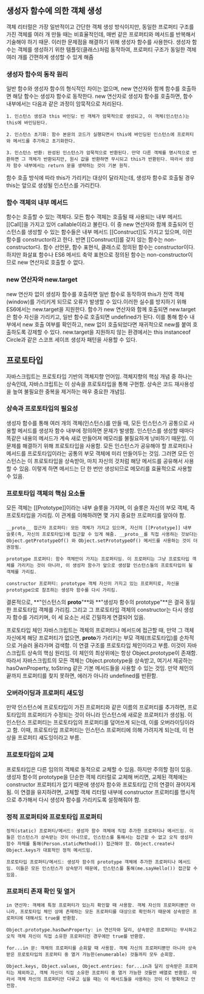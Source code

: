 ## 생성자 함수에 의한 객체 생성

객체 리터럴은 가장 일반적이고 간단한 객체 생성 방식이지만, 동일한 프로퍼티 구조를 가진 객체를 여러 개 만들 때는 비효율적인데, 매번 같은 프로퍼티와 메서드를 반복해서 기술해야 하기 때문. 이러한 문제점을 해결하기 위해 생성자 함수를 사용한다. 생성자 함수는 객체를 생성하기 위한 템플릿(클래스)처럼 동작하여, 프로퍼티 구조가 동일한 객체 여러 개를 간편하게 생성할 수 있게 해줌

### 생성자 함수의 동작 원리

일반 함수와 생성자 함수의 형식적인 차이는 없으며, new 연산자와 함께 함수를 호출하면 해당 함수는 생성자 함수로 동작한다. new 연산자로 생성자 함수를 호출하면, 함수 내부에서는 다음과 같은 과정이 암묵적으로 처리된다.

    1. 인스턴스 생성과 this 바인딩: 빈 객체가 암묵적으로 생성되고, 이 객체(인스턴스)는 this에 바인딩된다.

    2. 인스턴스 초기화: 함수 본문의 코드가 실행되면서 this에 바인딩된 인스턴스에 프로퍼티와 메서드를 추가하고 초기화한다.

    3. 인스턴스 반환: 완성된 인스턴스가 암묵적으로 반환된다. 만약 다른 객체를 명시적으로 반환하면 그 객체가 반환되지만, 원시 값을 반환하면 무시되고 this가 반환된다. 따라서 생성자 함수 내부에서는 return 문을 생략하는 것이 기본 원칙.

함수 호출 방식에 따라 this가 가리키는 대상이 달라지는데, 생성자 함수로 호출될 경우 this는 앞으로 생성될 인스턴스를 가리킨다.

### 함수 객체의 내부 메서드

함수는 호출할 수 있는 객체다. 모든 함수 객체는 호출될 때 사용되는 내부 메서드 [[Call]]을 가지고 있어 callable이라고 불린다. 이 중 new 연산자와 함께 호출되어 인스턴스를 생성할 수 있는 함수들은 내부 메서드 [[Construct]]도 가지고 있으며, 이런 함수를 constructor라고 한다. 반면 [[Construct]]를 갖지 않는 함수는 non-constructor다. 함수 선언문, 함수 표현식, 클래스로 정의된 함수는 constructor이다. 하지만 화살표 함수나 ES6 메서드 축약 표현으로 정의된 함수는 non-constructor이므로 new 연산자로 호출할 수 없다.

### new 연산자와 new.target

new 연산자 없이 생성자 함수를 호출하면 일반 함수로 동작하여 this가 전역 객체(window)를 가리키게 되므로 오류가 발생할 수 있다.이러한 실수를 방지하기 위해 ES6에서는 new.target을 지원한다. 함수가 new 연산자와 함께 호출되면 new.target은 함수 자신을 가리키고, 일반 함수로 호출되면 undefined가 된다. 이를 통해 함수 내부에서 new 호출 여부를 확인하고, new 없이 호출되었다면 재귀적으로 new를 붙여 호출하도록 강제할 수 있다. new.target을 지원하지 않는 환경에서는 this instanceof Circle과 같은 스코프 세이프 생성자 패턴을 사용할 수 있다.

## 프로토타입

자바스크립트는 프로토타입 기반의 객체지향 언어임. 객체지향의 핵심 개념 중 하나는 상속인데, 자바스크립트는 이 상속을 프로토타입을 통해 구현함. 상속은 코드 재사용성을 높여 불필요한 중복을 제거하는 매우 중요한 개념임.

### 상속과 프로토타입의 필요성

생성자 함수를 통해 여러 개의 객체(인스턴스)를 만들 때, 모든 인스턴스가 공통으로 사용할 메서드를 생성자 함수 내부에 정의하면 문제가 발생함. 인스턴스를 생성할 때마다 똑같은 내용의 메서드가 계속 새로 만들어져 메모리를 불필요하게 낭비하기 때문임. 이 문제를 해결하기 위해 프로토타입을 사용함. 모든 인스턴스가 공유해야 할 프로퍼티나 메서드를 프로토타입이라는 공통의 부모 객체에 미리 만들어두는 것임. 그러면 모든 인스턴스는 이 프로토타입을 상속받아, 마치 자신의 것처럼 해당 메서드를 공유해서 사용할 수 있음. 이렇게 하면 메서드는 단 한 번만 생성되므로 메모리를 효율적으로 사용할 수 있음.

### 프로토타입 객체의 핵심 요소들

모든 객체는 [[Prototype]]이라는 내부 슬롯을 가지며, 이 슬롯은 자신의 부모 객체, 즉 프로토타입을 가리킴. 이 관계를 이해하려면 몇 가지 중요한 프로퍼티를 알아야 함.

    __proto__ 접근자 프로퍼티: 모든 객체가 가지고 있으며, 자신의 [[Prototype]] 내부 슬롯(즉, 자신의 프로토타입)에 접근할 수 있게 해줌. __proto__를 직접 사용하는 것보다는 Object.getPrototypeOf() 와 Object.setPrototypeOf() 메서드를 사용하는 것이 더 권장됨.

    prototype 프로퍼티: 함수 객체만이 가지는 프로퍼티임. 이 프로퍼티는 그냥 프로토타입 객체를 가리키는 것이 아니라, 이 생성자 함수가 앞으로 생성할 인스턴스들의 프로토타입이 될 객체를 가리킴.

    constructor 프로퍼티: prototype 객체 자신이 가지고 있는 프로퍼티로, 자신을 prototype으로 참조하는 생성자 함수를 다시 가리킴.

결론적으로, **"인스턴스의 **proto**"**와 **"생성자 함수의 prototype"**은 결국 동일한 프로토타입 객체를 가리킴. 그리고 그 프로토타입 객체의 constructor는 다시 생성자 함수를 가리키며, 이 세 요소는 서로 긴밀하게 연결되어 있음.

프로토타입 체인
자바스크립트는 객체의 프로퍼티나 메서드에 접근할 때, 만약 그 객체 자신에게 해당 프로퍼티가 없으면, **proto**가 가리키는 부모 객체(프로토타입)를 순차적으로 거슬러 올라가며 검색함. 이 연결 구조를 프로토타입 체인이라고 부름. 이것이 자바스크립트 상속의 핵심 원리임. 이 체인의 최상위에는 항상 Object.prototype이 존재함. 따라서 자바스크립트의 모든 객체는 Object.prototype을 상속받고, 여기서 제공하는 hasOwnProperty, toString 같은 기본 메서드들을 사용할 수 있는 것임. 만약 체인의 끝까지 프로퍼티를 찾지 못하면, 에러가 아니라 undefined를 반환함.

### 오버라이딩과 프로퍼티 섀도잉

만약 인스턴스에 프로토타입이 가진 프로퍼티와 같은 이름의 프로퍼티를 추가하면, 프로토타입의 프로퍼티가 수정되는 것이 아니라 인스턴스에 새로운 프로퍼티가 생성됨. 이 인스턴스 프로퍼티는 프로토타입의 프로퍼티를 덮어쓰게 되는데, 이를 오버라이딩이라고 함. 이때, 프로토타입 프로퍼티는 인스턴스 프로퍼티에 의해 가려지게 되는데, 이 현상을 프로퍼티 섀도잉이라고 부름.

### 프로토타입의 교체

프로토타입은 다른 임의의 객체로 동적으로 교체할 수 있음. 하지만 주의할 점이 있음. 생성자 함수의 prototype을 단순한 객체 리터럴로 교체해 버리면, 교체된 객체에는 constructor 프로퍼티가 없기 때문에 생성자 함수와 프로토타입 간의 연결이 끊어지게 됨. 이 연결을 유지하려면, 교체할 객체 리터럴 내부에 constructor 프로퍼티를 명시적으로 추가해서 다시 생성자 함수를 가리키도록 설정해줘야 함.

### 정적 프로퍼티와 프로토타입 프로퍼티

    정적(static) 프로퍼티/메서드: 생성자 함수 객체에 직접 추가한 프로퍼티나 메서드임. 이들은 인스턴스가 상속받는 것이 아니므로, 인스턴스를 통해서는 접근할 수 없고 오직 생성자 함수 자체를 통해(Person.staticMethod()) 접근해야 함. Object.create나 Object.keys가 대표적인 정적 메서드임.

    프로토타입 프로퍼티/메서드: 생성자 함수의 prototype 객체에 추가한 프로퍼티나 메서드임. 이들은 모든 인스턴스가 상속받기 때문에, 인스턴스를 통해(me.sayHello()) 접근할 수 있음.

### 프로퍼티 존재 확인 및 열거

    in 연산자: 객체에 특정 프로퍼티가 있는지 확인할 때 사용함. 객체 자신의 프로퍼티뿐만 아니라, 프로토타입 체인 상에 존재하는 모든 프로퍼티를 대상으로 확인하기 때문에 상속받은 프로퍼티에 대해서도 true를 반환함.

    Object.prototype.hasOwnProperty: in 연산자와 달리, 상속받은 프로퍼티는 무시하고 오직 객체 자신이 직접 소유한 프로퍼티인 경우에만 true를 반환함.

    for...in 문: 객체의 프로퍼티를 순회할 때 사용함. 객체 자신의 프로퍼티뿐만 아니라 상속받은 프로토타입의 프로퍼티 중 열거 가능한(enumerable) 것들까지 모두 순회함.

    Object.keys, Object.values, Object.entries: for...in과 달리 상속받은 프로퍼티는 제외하고, 객체 자신이 직접 소유한 프로퍼티 중 열거 가능한 것들만 배열로 반환함. 따라서 객체 자신의 프로퍼티만 다루고 싶을 때는 이 메서드들을 사용하는 것이 더 명확하고 안전함.
